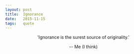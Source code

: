 ```yaml
---
layout:	post
title:	Ignorance
date:	2015-11-15
tags:	quote
---
```


<p style="text-align:center;">'Ignorance is the surest source of originality.'</p>

<p style="text-align:center;">-- Me (I think)</p>

<!--
TO DO
-- Font
-- Offset attribution
-->